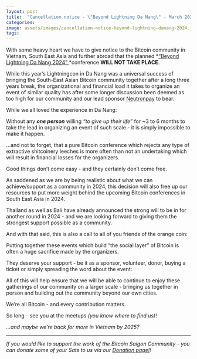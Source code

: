 ```yaml
---
layout: post
title:  "Cancellation notice - \"Beyond Lightning Da Nang\" - March 2024"
categories: 
image: assets/images/cancellation-notice-beyond-lightning-danang-2024.jpg
tags: 
---
```

With some heavy heart we have to give notice to the Bitcoin community in Vietnam, South East Asia and further abroad that the planned *[“Beyond Lightning Da Nang 2024” ](https://lightningcon.org)*conference **WILL NOT TAKE PLACE**.

While this year’s Lightningcon in Da Nang was a universal success of bringing the South-East Asian Bitcoin community together after a long three years break, the organizational and financial load it takes to organize an event of similar quality has after some longer discussion been deemed as too high for our community and our lead sponsor [Neutronpay](https://neutronpay.com) to bear.

While we all loved the experience in Da Nang:

Without any ***one person*** willing *“to give up their life”* for ~3 to 6 months to take the lead in organizing an event of such scale - it is simply impossible to make it happen.

…and not to forget, that a pure Bitcoin conference which rejects any type of extractive shitcoinery leeches is more often than not an undertaking which will result in financial losses for the organizers.

Good things don’t come easy - and they certainly don’t come free.

As saddened as we are by being realistic about what we can achieve/support as a community in 2024, this decision will also free up our resources to put more weight behind the upcoming Bitcoin conferences in South East Asia in 2024.

Thailand as well as Bali have already announced the strong will to be in for another round in 2024 - and we are looking forward to giving them the strongest support possible as a community.

And with that said, this is also a call to all of you friends of the orange coin:

Putting together these events which build “the social layer” of Bitcoin is often a huge sacrifice made by the organizers.

They deserve your support - be it as a sponsor, volunteer, donor, buying a ticket or simply spreading the word about the event:

All of this will help ensure that we will be able to continue to enjoy these gatherings of our community on a larger scale - bringing us together in person and building out the community beyond our own cities.

We’re all Bitcoin - and every contribution matters.

So long - see you at the meetups *(you know where to find us)*!

*…and maybe we’re back for more in Vietnam by 2025?*

---

*If you would like to support the work of the Bitcoin Saigon Community - you can donate some of your Sats to us via our [Donation page!](https://bitcoinsaigon.org/donate-satoshis)!*
